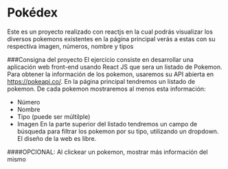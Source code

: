 # Pokédex

Este es un proyecto realizado con reactjs en la cual podrás visualizar los diversos pokemons existentes en la página principal verás a estas con su respectiva imagen, números,  nombre  y tipos

###Consigna del proyecto
El ejercicio consiste en desarrollar una aplicación web front-end usando React JS que sera un
listado de Pokemon.
Para obtener la información de los pokemon, usaremos su API abierta en https://pokeapi.co/.
En la página principal tendremos un listado de pokemon. De cada pokemon mostraremos al
menos esta información:
- Número
- Nombre
- Tipo (puede ser múltilple)
- Imagen
En la parte superior del listado tendremos un campo de búsqueda para filtrar los pokemon por
su tipo, utilizando un dropdown. El diseño de la web es libre.

####OPCIONAL:
Al clickear un pokemon, mostrar más información del mismo
